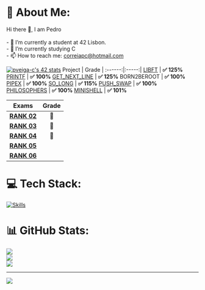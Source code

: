 # 💫 About Me:
Hi there 👋, I am Pedro<br><br>- 🔭 I’m currently a student at 42 Lisbon.<br>- 🌱 I’m currently studying C<br>- 📫  How to reach me: correiapc@hotmail.com<br>

[![pveiga-c's 42 stats](https://badge.mediaplus.ma/binary/pveiga-c?UM6P=off)](https://github.com/oakoudad/badge42)
Project | Grade | 
:------:|:-----:|
[LIBFT](https://github.com/pveiga-c/libft_42) | **:white_check_mark: 125%**
[PRINTF](https://github.com/pveiga-c/ft_printf_42) | **:white_check_mark: 100%**
[GET_NEXT_LINE](https://github.com/pveiga-c/get_next_line_42) | **:white_check_mark: 125%**
BORN2BEROOT | **:white_check_mark: 100%**
[PIPEX](https://github.com/pveiga-c/pipex_42) | **:white_check_mark: 100%**
[SO_LONG](https://github.com/pveiga-c/so_long_42) | **:white_check_mark: 115%**
[PUSH_SWAP](https://github.com/pveiga-c/push_swap_42) | **:white_check_mark: 100%**
[PHILOSOPHERS](https://github.com/pveiga-c/philosophers_42) | **:white_check_mark: 100%**
[MINISHELL](https://github.com/pveiga-c/minishell_42) | **:white_check_mark: 101%**

Exams | Grade | 
:-------:|:-----:|
[**RANK 02**](https://github.com/pveiga-c/Exam_42/tree/main/Rank%202) | :100:
[**RANK 03**](https://github.com/pveiga-c/Exam_42/tree/main/Rank%203) | :100:
[**RANK 04**](https://github.com/pveiga-c/Exam_42/tree/main/Rank%204) | :100:
[**RANK 05**](https://github.com/pveiga-c/Exam_42/tree/main/Rank%205) |
[**RANK 06**](https://github.com/pveiga-c/Exam_42/tree/main/Rank%206/mini_serv) |

# 💻 Tech Stack:
[![Skills](https://skillicons.dev/icons?i=c,cmake,bash,linux,github,git,githubactions,vim,vscode,eclipse,discord,linkedin,instagram,gmail)](https://skillicons.dev)
# 📊 GitHub Stats:
![](https://github-readme-stats.vercel.app/api?username=pveiga-c&theme=monokai&hide_border=true&include_all_commits=false&count_private=true)<br/>
![](https://github-readme-streak-stats.herokuapp.com/?user=pveiga-c&theme=monokai&hide_border=true)<br/>
![](https://github-readme-stats.vercel.app/api/top-langs/?username=pveiga-c&theme=monokai&hide_border=true&include_all_commits=false&count_private=true&layout=compact)

---
[![](https://visitcount.itsvg.in/api?id=pveiga-c&icon=0&color=0)](https://visitcount.itsvg.in)

<!-- Proudly created with GPRM ( https://gprm.itsvg.in ) -->
